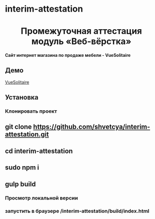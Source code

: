 # interim-attestation

<h1 align="center">Промежуточная аттестация модуль «Веб-вёрстка»</h1>
<h4>Сайт интернет магазина по продаже мебели - VueSolitaire</h4>

## Демо

<a href="https://shvetcya.github.io/interim-attestation/build">VueSolitaire</a>

## Установка

### Клонировать проект
## git clone https://github.com/shvetcya/interim-attestation.git
## cd interim-attestation
## sudo npm i
## gulp build

### Просмотр локальной версии
### запустить в браузере /interim-attestation/build/index.html